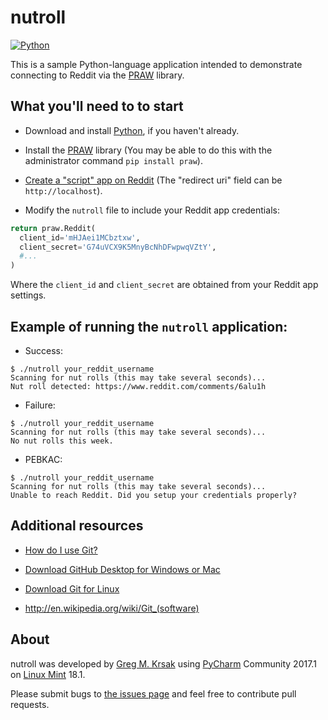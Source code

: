 nutroll
=======


[![Python](https://img.shields.io/badge/language-python-blue.svg)](https://github.com/gregkrsak/nutroll/blob/master/nutroll)


This is a sample Python-language application intended to demonstrate connecting to Reddit via the [PRAW] library.

What you'll need to to start
----------------------------

* Download and install [Python], if you haven't already.

* Install the [PRAW] library (You may be able to do this with the administrator command ```pip install praw```).

* [Create a "script" app on Reddit] (The "redirect uri" field can be ```http://localhost```).

* Modify the ```nutroll``` file to include your Reddit app credentials:
```python
return praw.Reddit(
  client_id='mHJAei1MCbztxw',
  client_secret='G74uVCX9K5MnyBcNhDFwpwqVZtY',
  #...
)
```

Where the ```client_id``` and ```client_secret``` are obtained from your Reddit app settings.

Example of running the ```nutroll``` application:
----------------------------------------------------

* Success:
```
$ ./nutroll your_reddit_username
Scanning for nut rolls (this may take several seconds)...
Nut roll detected: https://www.reddit.com/comments/6alu1h
```
* Failure:
```
$ ./nutroll your_reddit_username
Scanning for nut rolls (this may take several seconds)...
No nut rolls this week.

```
* PEBKAC:
```
$ ./nutroll your_reddit_username
Scanning for nut rolls (this may take several seconds)...
Unable to reach Reddit. Did you setup your credentials properly?

```


Additional resources
--------------------

* [How do I use Git?]

* [Download GitHub Desktop for Windows or Mac]

* [Download Git for Linux]

* http://en.wikipedia.org/wiki/Git_(software)


About
-----

nutroll was developed by [Greg M. Krsak] using [PyCharm] Community 2017.1 on [Linux Mint] 18.1.

Please submit bugs to [the issues page] and feel free to contribute pull requests.

  [PRAW]: https://github.com/praw-dev/praw
  [Python]: https://www.python.org/
  [Create a "script" app on Reddit]: https://www.reddit.com/prefs/apps
  [How do I use Git?]: http://git-scm.com/documentation
  [Download GitHub Desktop for Windows or Mac]: https://desktop.github.com/
  [Download Git for Linux]: http://git-scm.com/download/linux
  [Greg M. Krsak]: https://github.com/gregkrsak
  [PyCharm]: https://www.jetbrains.com/pycharm/
  [Linux Mint]: https://linuxmint.com/
  [the issues page]: https://github.com/gregkrsak/nutroll/issues

